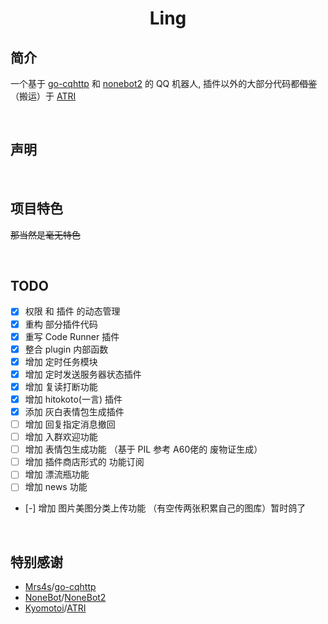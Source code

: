 # <center>Ling

## 简介
一个基于 [go-cqhttp](https://github.com/Mrs4s/go-cqhttp) 和 [nonebot2](https://github.com/nonebot/nonebot2) 的 QQ 机器人, 插件以外的大部分代码都~~借鉴~~（搬运）于 [ATRI](https://github.com/Kyomotoi/ATRI) 

<br>

## 声明


<br>

## 项目特色

~~那当然是毫无特色~~

<br>

## TODO

 - [x] 权限 和 插件 的动态管理
 - [x] 重构 部分插件代码
 - [x] 重写 Code Runner 插件
 - [x] 整合 plugin 内部函数
 - [x] 增加 定时任务模块
 - [x] 增加 定时发送服务器状态插件
 - [x] 增加 复读打断功能
 - [x] 增加 hitokoto(一言) 插件
 - [x] 添加 灰白表情包生成插件
 - [ ] 增加 回复指定消息撤回
 - [ ] 增加 入群欢迎功能
 - [ ] 增加 表情包生成功能 （基于 PIL 参考 A60佬的 废物证生成）
 - [ ] 增加 插件商店形式的 功能订阅
 - [ ] 增加 漂流瓶功能
 - [ ] 增加 news 功能
 - [-] 增加 图片美图分类上传功能 （有空传两张积累自己的图库）暂时鸽了
 

<br>

## 特别感谢
 - [Mrs4s](https://github.com/Mrs4s/)/[go-cqhttp](https://github.com/Mrs4s/go-cqhttp)
 - [NoneBot](https://github.com/nonebot/)/[NoneBot2](https://github.com/nonebot/nonebot2)
 - [Kyomotoi](https://github.com/Kyomotoi/)/[ATRI](https://github.com/Kyomotoi/ATRI)